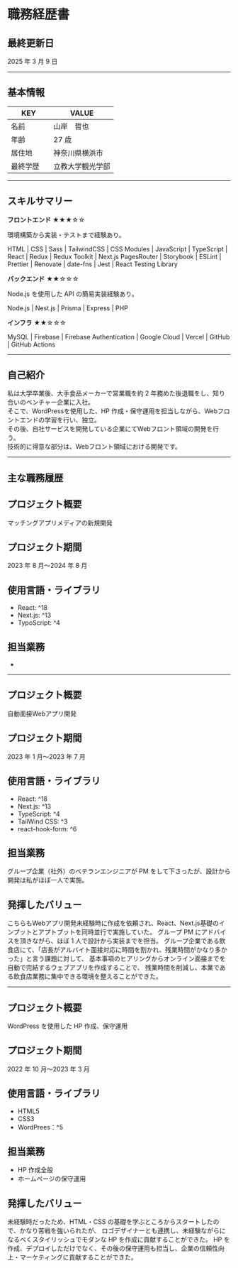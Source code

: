 # 職務経歴書

## 最終更新日

2025 年 3 月 9 日

---

## 基本情報

| KEY        | VALUE            |
| ---------- | ---------------- |
| 名前       | 山岸　哲也       |
| 年齢       | 27 歳            |
| 居住地     | 神奈川県横浜市   |
| 最終学歴　 | 立教大学観光学部 |

---

## スキルサマリー

**フロントエンド** ★★★☆☆

環境構築から実装・テストまで経験あり。

HTML | CSS | Sass | TailwindCSS | CSS Modules | JavaScript | TypeScript | React  | Redux | Redux Toolkit | Next.js PagesRouter | Storybook | ESLint | Prettier | Renovate | date-fns | Jest | React Testing Library

**バックエンド** ★★☆☆☆

Node.js を使用した API の簡易実装経験あり。

Node.js | Nest.js | Prisma | Express | PHP

**インフラ** ★★☆☆☆

MySQL | Firebase | Firebase Authentication | Google Cloud | Vercel | GitHub | GitHub Actions 

---

## 自己紹介

私は大学卒業後、大手食品メーカーで営業職を約 2 年務めた後退職をし、知り合いのベンチャー企業に入社。  
そこで、WordPressを使用した、HP 作成・保守運用を担当しながら、Webフロントエンドの学習を行い、独立。  
その後、自社サービスを開発している企業にてWebフロント領域の開発を行う。  
技術的に得意な部分は、Webフロント領域における開発です。

---

## 主な職務履歴


## プロジェクト概要

マッチングアプリメディアの新規開発

## プロジェクト期間

2023 年 8 月〜2024 年 8 月

## 使用言語・ライブラリ

- React: ^18
- Next.js: ^13
- TypoScript: ^4

## 担当業務

- 

---

## プロジェクト概要

自動面接Webアプリ開発

## プロジェクト期間

2023 年 1 月〜2023 年 7 月

## 使用言語・ライブラリ

- React: ^18
- Next.js: ^13
- TypeScript: ^4
- TailWind CSS: ^3
- react-hook-form: ^6

## 担当業務

グループ企業（社外）のベテランエンジニアが PM をして下さったが、設計から開発は私がほぼ一人で実施。

## 発揮したバリュー

こちらもWebアプリ開発未経験時に作成を依頼され、React、Next.js基礎のインプットとアプトプットを同時並行で実施していた。
グループ PM にアドバイスを頂きながら、ほぼ 1 人で設計から実装までを担当。
グループ企業である飲食店にて、「店長がアルバイト面接対応に時間を割かれ、残業時間がかなり多かった」と言う課題に対して、
基本事項のヒアリングからオンライン面接までを自動で完結するウェブアプリを作成することで、
残業時間を削減し、本業である飲食店業務に集中できる環境を整えることができた。

---

## プロジェクト概要

WordPress を使用した HP 作成、保守運用

## プロジェクト期間

2022 年 10 月〜2023 年 3 月

## 使用言語・ライブラリ

- HTML5
- CSS3
- WordPrees：^5

## 担当業務

- HP 作成全般
- ホームページの保守運用

## 発揮したバリュー

未経験時だったため、HTML・CSS の基礎を学ぶところからスタートしたので、かなり苦戦を強いられたが、
ロゴデザイナーとも連携し、未経験ながらになるべくスタイリッシュでモダンな HP を作成に貢献することができた。
HP を作成、デプロイしただけでなく、その後の保守運用も担当し、企業の信頼性向上・マーケティングに貢献することができた。





